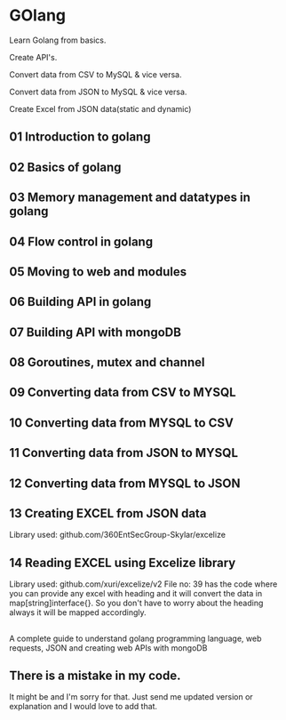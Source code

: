 # GOlang
Learn Golang from basics.

Create API's.

Convert data from CSV to MySQL & vice versa.

Convert data from JSON to MySQL & vice versa.

Create Excel from JSON data(static and dynamic)

## 01 Introduction to golang

## 02 Basics of golang

## 03 Memory management and datatypes in golang

## 04 Flow control in golang

## 05 Moving to web and modules

## 06 Building API in golang

## 07 Building API with mongoDB

## 08 Goroutines, mutex and channel

## 09 Converting data from CSV to MYSQL

## 10 Converting data from MYSQL to CSV

## 11 Converting data from JSON to MYSQL

## 12 Converting data from MYSQL to JSON

## 13 Creating EXCEL from JSON data
Library used: github.com/360EntSecGroup-Skylar/excelize

## 14 Reading EXCEL using Excelize library 
Library used: github.com/xuri/excelize/v2
File no: 39 has the code where you can provide any excel with heading and it will convert the data in map[string]interface{}. So you don't have to worry about the heading always it will be mapped accordingly.
##
##
A complete guide to understand golang programming language, web requests, JSON and creating web APIs with mongoDB

## There is a mistake in my code.

It might be and I'm sorry for that. Just send me updated version or explanation and I would love to add that.
